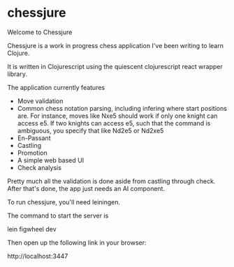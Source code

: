 # chessjure

Welcome to Chessjure

Chessjure is a work in progress chess application I've been writing to learn Clojure. 

It is written in Clojurescript using the quiescent clojurescript react wrapper library. 

The application currently features 
* Move validation
* Common chess notation parsing, including infering where start positions are. For instance, moves like Nxe5 should work if only one knight can access e5. If two knights can access e5, such that the command is ambiguous, you specify that like Nd2e5 or Nd2xe5
* En-Passant
* Castling
* Promotion
* A simple web based UI
* Check analysis

Pretty much all the validation is done aside from castling through check. After that's done, the app just needs an AI component.

To run chessjure, you'll need leiningen. 

The command to start the server is

lein figwheel dev

Then open up the following link in your browser:

http://localhost:3447
